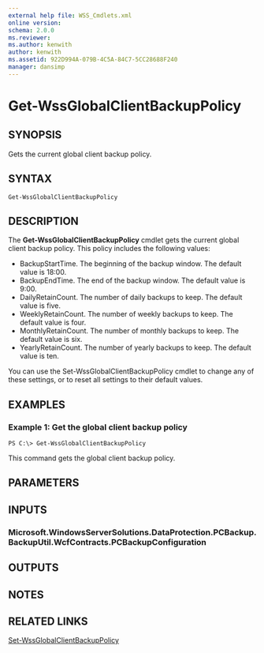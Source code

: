 ```yaml
---
external help file: WSS_Cmdlets.xml
online version: 
schema: 2.0.0
ms.reviewer:
ms.author: kenwith
author: kenwith
ms.assetid: 922D994A-079B-4C5A-84C7-5CC28688F240
manager: dansimp
---
```


# Get-WssGlobalClientBackupPolicy

## SYNOPSIS
Gets the current global client backup policy.

## SYNTAX

```
Get-WssGlobalClientBackupPolicy
```

## DESCRIPTION
The **Get-WssGlobalClientBackupPolicy** cmdlet gets the current global client backup policy.
This policy includes the following values: 

- BackupStartTime.
The beginning of the backup window.
The default value is 18:00.
- BackupEndTime.
The end of the backup window.
The default value is 9:00.
- DailyRetainCount.
The number of daily backups to keep.
The default value is five. 
- WeeklyRetainCount.
The number of weekly backups to keep.
The default value is four.
- MonthlyRetainCount.
The number of monthly backups to keep.
The default value is six. 
- YearlyRetainCount.
The number of yearly backups to keep.
The default value is ten.

You can use the Set-WssGlobalClientBackupPolicy cmdlet to change any of these settings, or to reset all settings to their default values.

## EXAMPLES

### Example 1: Get the global client backup policy
```
PS C:\> Get-WssGlobalClientBackupPolicy
```

This command gets the global client backup policy.

## PARAMETERS

## INPUTS

### Microsoft.WindowsServerSolutions.DataProtection.PCBackup.BackupUtil.WcfContracts.PCBackupConfiguration

## OUTPUTS

## NOTES

## RELATED LINKS

[Set-WssGlobalClientBackupPolicy](./Set-WssGlobalClientBackupPolicy.md)

